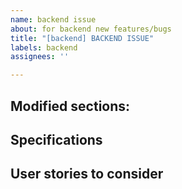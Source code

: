 ```yaml
---
name: backend issue
about: for backend new features/bugs
title: "[backend] BACKEND ISSUE"
labels: backend
assignees: ''

---
```


Modified sections:
- 
Specifications
- 
User stories to consider
-
